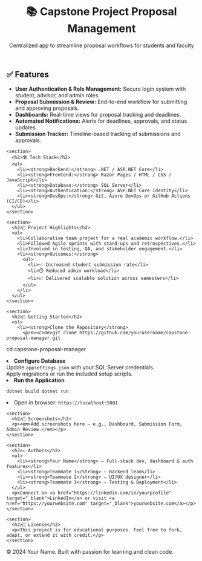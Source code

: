  <header>
    <h1>📚 Capstone Project Proposal Management</h1>
    <p>Centralized app to streamline proposal workflows for students and faculty</p>
  </header>

  <main>
    <section>
      <h2>✅ Features</h2>
      <ul>
        <li><strong>User Authentication & Role Management:</strong> Secure login system with student, advisor, and admin roles.</li>
        <li><strong>Proposal Submission & Review:</strong> End-to-end workflow for submitting and approving proposals.</li>
        <li><strong>Dashboards:</strong> Real-time views for proposal tracking and deadlines.</li>
        <li><strong>Automated Notifications:</strong> Alerts for deadlines, approvals, and status updates.</li>
        <li><strong>Submission Tracker:</strong> Timeline-based tracking of submissions and approvals.</li>
      </ul>
    </section>

    <section>
      <h2>🛠️ Tech Stack</h2>
      <ul>
        <li><strong>Backend:</strong> .NET / ASP.NET Core</li>
        <li><strong>Frontend:</strong> Razor Pages / HTML / CSS / JavaScript</li>
        <li><strong>Database:</strong> SQL Server</li>
        <li><strong>Authentication:</strong> ASP.NET Core Identity</li>
        <li><strong>DevOps:</strong> Git, Azure DevOps or GitHub Actions (CI/CD)</li>
      </ul>
    </section>

    <section>
      <h2>🚧 Project Highlights</h2>
      <ul>
        <li>Collaborative team project for a real academic workflow.</li>
        <li>Followed Agile sprints with stand-ups and retrospectives.</li>
        <li>Involved in testing, QA, and stakeholder engagement.</li>
        <li><strong>Outcomes:</strong>
          <ul>
            <li>✅ Increased student submission rate</li>
            <li>⏱️ Reduced admin workload</li>
            <li>📈 Delivered scalable solution across semesters</li>
          </ul>
        </li>
      </ul>
    </section>

    <section>
      <h2>🚀 Getting Started</h2>
      <ol>
        <li><strong>Clone the Repository</strong>
          <pre><code>git clone https://github.com/yourusername/capstone-proposal-manager.git
cd capstone-proposal-manager</code></pre>
        </li>
        <li><strong>Configure Database</strong><br />
          Update <code>appsettings.json</code> with your SQL Server credentials.<br />
          Apply migrations or run the included setup scripts.
        </li>
        <li><strong>Run the Application</strong>
          <pre><code>dotnet build
dotnet run</code></pre>
        </li>
        <li>Open in browser: <code>https://localhost:5001</code></li>
      </ol>
    </section>

    <section>
      <h2>📸 Screenshots</h2>
      <p><em>Add screenshots here – e.g., Dashboard, Submission Form, Admin Review.</em></p>
    </section>

    <section>
      <h2>✍️ Authors</h2>
      <ul>
        <li><strong>Your Name</strong> – Full-stack dev, dashboard & auth features</li>
        <li><strong>Teammate 1</strong> – Backend lead</li>
        <li><strong>Teammate 2</strong> – UI/UX designer</li>
        <li><strong>Teammate 3</strong> – Testing & Deployment</li>
      </ul>
      <p>Connect on <a href="https://linkedin.com/in/yourprofile" target="_blank">LinkedIn</a> or visit <a href="https://yourwebsite.com" target="_blank">yourwebsite.com</a></p>
    </section>

    <section>
      <h2>📄 License</h2>
      <p>This project is for educational purposes. Feel free to fork, adapt, or extend it with credit.</p>
    </section>
  </main>

  <footer>
    &copy; 2024 Your Name. Built with passion for learning and clean code.
  </footer>
